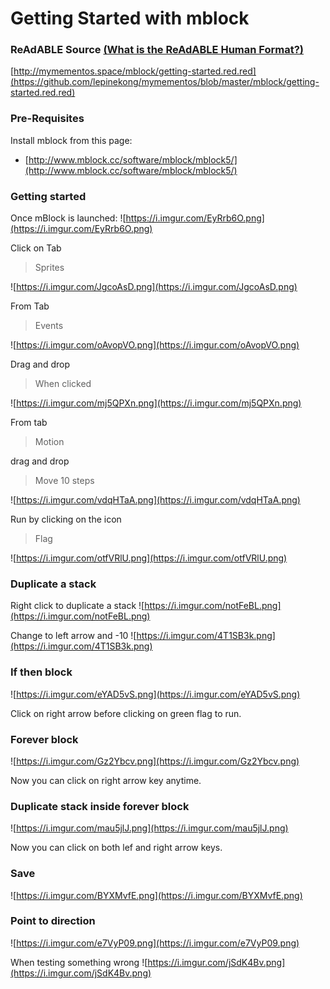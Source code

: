 
# Getting Started with mblock


### ReAdABLE Source [(What is the ReAdABLE Human Format?)](http://readablehumanformat.com)

[http://mymementos.space/mblock/getting-started.red.red](https://github.com/lepinekong/mymementos/blob/master/mblock/getting-started.red.red)


### Pre-Requisites

Install mblock from this page:
- [http://www.mblock.cc/software/mblock/mblock5/](http://www.mblock.cc/software/mblock/mblock5/)
                        

### Getting started

Once mBlock is launched:
![https://i.imgur.com/EyRrb6O.png](https://i.imgur.com/EyRrb6O.png)
                    
Click on Tab
>Sprites

![https://i.imgur.com/JgcoAsD.png](https://i.imgur.com/JgcoAsD.png)
                    
From Tab
>Events

![https://i.imgur.com/oAvopVO.png](https://i.imgur.com/oAvopVO.png)
                    
Drag and drop
>When clicked

![https://i.imgur.com/mj5QPXn.png](https://i.imgur.com/mj5QPXn.png)
                    
From tab
>Motion

drag and drop
>Move 10 steps

![https://i.imgur.com/vdqHTaA.png](https://i.imgur.com/vdqHTaA.png)
                    
Run by clicking on the icon
>Flag

![https://i.imgur.com/otfVRlU.png](https://i.imgur.com/otfVRlU.png)
                    

### Duplicate a stack

Right click to duplicate a stack
![https://i.imgur.com/notFeBL.png](https://i.imgur.com/notFeBL.png)
                    
Change to left arrow and -10
![https://i.imgur.com/4T1SB3k.png](https://i.imgur.com/4T1SB3k.png)
                    

### If then block

![https://i.imgur.com/eYAD5vS.png](https://i.imgur.com/eYAD5vS.png)
                    
Click on right arrow before clicking on green flag to run.

### Forever block

![https://i.imgur.com/Gz2Ybcv.png](https://i.imgur.com/Gz2Ybcv.png)
                    
Now you can click on right arrow key anytime.

### Duplicate stack inside forever block

![https://i.imgur.com/mau5jlJ.png](https://i.imgur.com/mau5jlJ.png)
                    
Now you can click on both lef and right arrow keys.

### Save

![https://i.imgur.com/BYXMvfE.png](https://i.imgur.com/BYXMvfE.png)
                    

### Point to direction

![https://i.imgur.com/e7VyP09.png](https://i.imgur.com/e7VyP09.png)
                    
When testing something wrong
![https://i.imgur.com/jSdK4Bv.png](https://i.imgur.com/jSdK4Bv.png)
                    
